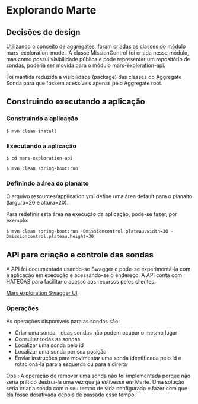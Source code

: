 # Explorando Marte

## Decisões de design
Utilizando o conceito de aggregates, foram criadas as classes do módulo mars-exploration-model.
A classe MissionControl foi criada nesse módulo, mas como possui visibilidade pública e pode
representar um repositório de sondas, poderia ser movida para o módulo mars-exploration-api.

Foi mantida reduzida a visibilidade (package) das classes do Aggregate Sonda para que fossem acessíveis apenas pelo Aggregate root.

## Construindo executando a aplicação

### Construindo a aplicação
`$ mvn clean install`

### Executando a aplicação
`$ cd mars-exploration-api`

`$ mvn clean spring-boot:run`

### Definindo a área do planalto
O arquivo resources/application.yml define uma área default para o planalto (largura=20 e altura=20).

Para redefinir esta área na execução da aplicação, pode-se fazer, por exemplo:

`$ mvn clean spring-boot:run -Dmissioncontrol.plateau.width=30 -Dmissioncontrol.plateau.height=30`

## API para criação e controle das sondas
A API foi documentada usando-se Swagger e pode-se experimentá-la com a aplicação em execução e acessando-se o endereço.
A API conta com HATEOAS para facilitar o acesso aos recursos pelos clientes.

[Mars exploration Swagger UI](http://localhost:9890/mars-exploration/swagger-ui.html)

### Operações
As operações disponíveis para as sondas são:
* Criar uma sonda - duas sondas não podem ocupar o mesmo lugar
* Consultar todas as sondas
* Localizar uma sonda pelo id
* Localizar uma sonda por sua posição
* Enviar instruções para movimentar uma sonda identificada pelo Id e rotacioná-la para a esquerda ou para a direita

Obs.: A operação de remover uma sonda não foi implementada porque não seria prático destruí-la uma vez que já estivesse em Marte.
Uma solução seria criar a sonda com o seu tempo de vida configurado e fazer com que ela fosse desativada depois de passado esse tempo.

